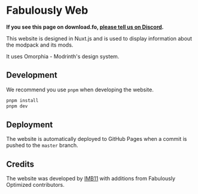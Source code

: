 # Fabulously Web

**If you see this page on download.fo, [please tell us on Discord](https://download.fo/discord).**

This website is designed in Nuxt.js and is used to display information about the modpack and its mods.

It uses Omorphia - Modrinth's design system.

## Development

We recommend you use `pnpm` when developing the website.

```bash
pnpm install
pnpm dev
```

## Deployment

The website is automatically deployed to GitHub Pages when a commit is pushed to the `master` branch.


## Credits

The website was developed by [IMB11](https://github.com/IMB11) with additions from Fabulously Optimized contributors.
